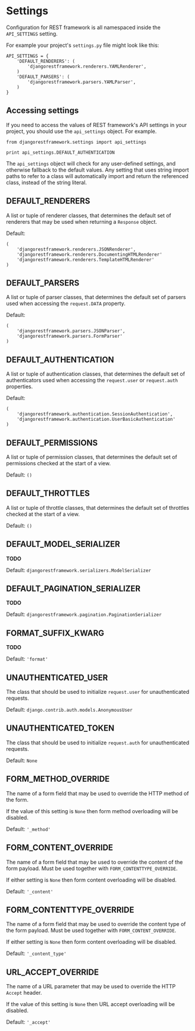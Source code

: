 # Settings

Configuration for REST framework is all namespaced inside the `API_SETTINGS` setting.

For example your project's `settings.py` file might look like this:

    API_SETTINGS = {
        'DEFAULT_RENDERERS': (
            'djangorestframework.renderers.YAMLRenderer',
        )
        'DEFAULT_PARSERS': (
            'djangorestframework.parsers.YAMLParser',
        )
    }

## Accessing settings

If you need to access the values of REST framework's API settings in your project,
you should use the `api_settings` object.  For example.

    from djangorestframework.settings import api_settings
    
    print api_settings.DEFAULT_AUTHENTICATION

The `api_settings` object will check for any user-defined settings, and otherwise fallback to the default values.  Any setting that uses string import paths to refer to a class will automatically import and return the referenced class, instead of the string literal.

## DEFAULT_RENDERERS

A list or tuple of renderer classes, that determines the default set of renderers that may be used when returning a `Response` object.

Default:

    (
        'djangorestframework.renderers.JSONRenderer',
        'djangorestframework.renderers.DocumentingHTMLRenderer'
        'djangorestframework.renderers.TemplateHTMLRenderer'
    )

## DEFAULT_PARSERS

A list or tuple of parser classes, that determines the default set of parsers used when accessing the `request.DATA` property.

Default:

    (
        'djangorestframework.parsers.JSONParser',
        'djangorestframework.parsers.FormParser'
    )

## DEFAULT_AUTHENTICATION

A list or tuple of authentication classes, that determines the default set of authenticators used when accessing the `request.user` or `request.auth` properties.

Default:

    (
        'djangorestframework.authentication.SessionAuthentication',
        'djangorestframework.authentication.UserBasicAuthentication'
    )

## DEFAULT_PERMISSIONS

A list or tuple of permission classes, that determines the default set of permissions checked at the start of a view.

Default: `()`

## DEFAULT_THROTTLES

A list or tuple of throttle classes, that determines the default set of throttles checked at the start of a view.

Default: `()`

## DEFAULT_MODEL_SERIALIZER

**TODO**

Default: `djangorestframework.serializers.ModelSerializer`

## DEFAULT_PAGINATION_SERIALIZER

**TODO**

Default: `djangorestframework.pagination.PaginationSerializer`

## FORMAT_SUFFIX_KWARG

**TODO**

Default: `'format'`

## UNAUTHENTICATED_USER

The class that should be used to initialize `request.user` for unauthenticated requests.

Default: `django.contrib.auth.models.AnonymousUser`

## UNAUTHENTICATED_TOKEN

The class that should be used to initialize `request.auth` for unauthenticated requests.

Default: `None`

## FORM_METHOD_OVERRIDE

The name of a form field that may be used to override the HTTP method of the form.

If the value of this setting is `None` then form method overloading will be disabled.

Default: `'_method'`

## FORM_CONTENT_OVERRIDE

The name of a form field that may be used to override the content of the form payload.  Must be used together with `FORM_CONTENTTYPE_OVERRIDE`.

If either setting is `None` then form content overloading will be disabled.

Default: `'_content'`

## FORM_CONTENTTYPE_OVERRIDE

The name of a form field that may be used to override the content type of the form payload.  Must be used together with `FORM_CONTENT_OVERRIDE`.

If either setting is `None` then form content overloading will be disabled.

Default: `'_content_type'`

## URL_ACCEPT_OVERRIDE

The name of a URL parameter that may be used to override the HTTP `Accept` header.

If the value of this setting is `None` then URL accept overloading will be disabled.

Default: `'_accept'`
